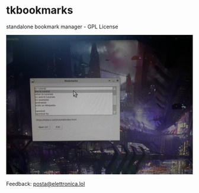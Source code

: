 # tkbookmarks
standalone bookmark manager - GPL License

![tkbookmarks on desktop](/screenshot1.jpg) 

Feedback: posta@elettronica.lol
